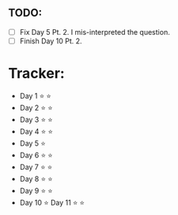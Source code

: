 ## TODO:

* [ ] Fix Day 5 Pt. 2. I mis-interpreted the question.
* [ ] Finish Day 10 Pt. 2.

# Tracker:

* Day 1 :star: :star:
* Day 2 :star: :star:
* Day 3 :star: :star:
* Day 4 :star: :star:
* Day 5 :star:
* Day 6 :star: :star:
* Day 7 :star: :star:
* Day 8 :star: :star:
* Day 9 :star: :star:
* Day 10 :star:
  Day 11 :star: :star:
